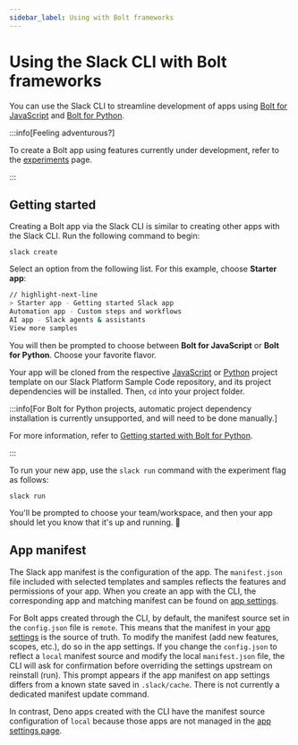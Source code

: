 ```yaml
---
sidebar_label: Using with Bolt frameworks
---
```


# Using the Slack CLI with Bolt frameworks

You can use the Slack CLI to streamline development of apps using [Bolt for JavaScript](https://tools.slack.dev/bolt-js) and [Bolt for Python](/https://tools.slack.dev/bolt-python).

:::info[Feeling adventurous?]

To create a Bolt app using features currently under development, refer to the [experiments](/slack-cli/reference/experiments) page.

:::

## Getting started

Creating a Bolt app via the Slack CLI is similar to creating other apps with the Slack CLI. Run the following command to begin:

```
slack create
```

Select an option from the following list. For this example, choose **Starter app**:

```zsh
// highlight-next-line
> Starter app - Getting started Slack app
Automation app - Custom steps and workflows
AI app - Slack agents & assistants
View more samples
```

You will then be prompted to choose between **Bolt for JavaScript** or **Bolt for Python**. Choose your favorite flavor.

Your app will be cloned from the respective [JavaScript](https://github.com/slack-samples/bolt-js-starter-template) or [Python](https://github.com/slack-samples/bolt-python-starter-template) project template on our Slack Platform Sample Code repository, and its project dependencies will be installed. Then, `cd` into your project folder. 

:::info[For Bolt for Python projects, automatic project dependency installation is currently unsupported, and will need to be done manually.] 

For more information, refer to [Getting started with Bolt for Python](https://tools.slack.dev/bolt-python/getting-started).

:::

To run your new app, use the `slack run` command with the experiment flag as follows:

```
slack run
```

You'll be prompted to choose your team/workspace, and then your app should let you know that it's up and running. 🎉

## App manifest

The Slack app manifest is the configuration of the app. The `manifest.json` file included with selected templates and samples reflects the features and permissions of your app. When you create an app with the CLI, the corresponding app and matching manifest can be found on [app settings](https://api.slack.com/apps).

For Bolt apps created through the CLI, by default, the manifest source set in the `config.json` file is `remote`. This means that the manifest in your [app settings](https://api.slack.com/apps) is the source of truth. To modify the manifest (add new features, scopes, etc.), do so in the app settings. If you change the `config.json` to reflect a `local` manifest source and modify the local `manifest.json` file, the CLI will ask for confirmation before overriding the settings upstream on reinstall (run). This prompt appears if the app manifest on app settings differs from a known state saved in `.slack/cache`. There is not currently a dedicated manifest update command.

In contrast, Deno apps created with the CLI have the manifest source configuration of `local` because those apps are not managed in the [app settings page](https://api.slack.com/apps).